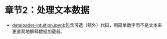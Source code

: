 # 章节2：处理文本数据

- [dataloader-intuition.ipynb](dataloader-intuition.ipynb)包含可选（额外）代码，用简单数字而不是文本来更直观地解释数据加载器。
